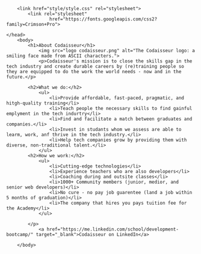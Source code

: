 <!-- Anatomy of an HTML  -->
<!DOCTYPE html>
<html>
    <head>
        <meta charset="utf-8"> 
        <title> teste page </title>

        <link href="style/style.css" rel="stylesheet"> 
            <link rel="stylesheet"
                    href="https://fonts.googleapis.com/css2?family=Crimson+Pro">
               
    </head>
        <body>
            <h1>About Codaisseur</h1>
                <img src="logo codaisseur.png" alt="The Codaisseur logo: a smiling face made from ASCII characters.">
                <p>Codaisseur's mission is to close the skills gap in the tech industry and create durable careers by (re)training people so they are equipped to do the work the world needs - now and in the future.</p>

            <h2>What we do:</h2>
                <ul>
                    <li>Provide affordable, fast-paced, pragmatic, and hitgh-quality training</li>
                    <li>Teach people the necessary skills to find gainful emplyment in the tech indurtry</li>
                    <li>Find and facilitate a match between graduates and companies.</li>
                    <li>Invest in studants whom we assess are able to learm, work, anf thrive in the tech industry.</li>
                    <li>Help tech companies grow by providing them with diverse, non-traditional talent.</li>
                </ul>   
            <h2>How we work:</h2>
                <ul>
                    <li>Cutting-edge technologies</li>
                    <li>Experience teachers who are also developers</li>
                    <li>Coaching during and outsite classes</li>
                    <li>1000+ Community members (junior, medior, and senior web developers)</li>
                    <li>No cure - no pay job guarentee (land a job within 5 months of graduation)</li>
                    <li>The company that hires you pays tuition fee for the Academy</li>
                </ul>
            
            </p>
                <a href="https://me.linkedin.com/school/development-bootcamp/" target="_blank">Codaisseur on LinkedIn</a>
                      
        </body>
</html>

